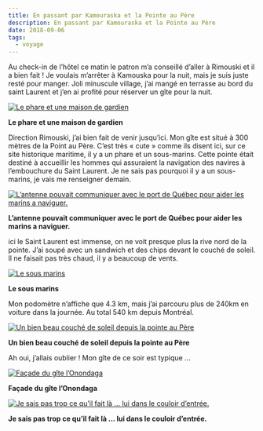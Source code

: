 ```yaml
---
title: En passant par Kamouraska et la Pointe au Père
description: En passant par Kamouraska et la Pointe au Père
date: 2018-09-06
tags:
  - voyage
---
```


Au check-in de l’hôtel ce matin le patron m’a conseillé d’aller à Rimouski et il a bien fait ! Je voulais m’arrêter à Kamouska pour la nuit, mais je suis juste resté pour manger. Joli minuscule village, j’ai mangé en terrasse au bord du saint Laurent et j’en ai profité pour réserver un gîte pour la nuit.

 [![Le phare et une maison de gardien](img/7e1e15fa-86c7-4144-8009-0ced2c06c597_IMGP.jpg?1660682109)](img/7e1e15fa-86c7-4144-8009-0ced2c06c597_IMGP.jpg)

**Le phare et une maison de gardien**

Direction Rimouski, j’ai bien fait de venir jusqu’ici. Mon gîte est situé à 300 mètres de la Point au Père. C’est très « cute » comme ils disent ici, sur ce site historique maritime, il y a un phare et un sous-marins. Cette pointe était destiné à accueillir les hommes qui assuraient la navigation des navires à l’embouchure du Saint Laurent. Je ne sais pas pourquoi il y a un sous-marins, je vais me renseigner demain.

 [![L’antenne pouvait communiquer avec le port de Québec pour aider les marins a naviguer.](img/23ec75c8-e707-4c7a-a6de-361961e6ef5d-r90_IMGP.jpg?1660682111)](img/23ec75c8-e707-4c7a-a6de-361961e6ef5d-r90_IMGP.jpg)

**L’antenne pouvait communiquer avec le port de Québec pour aider les marins a naviguer.**

ici le Saint Laurent est immense, on ne voit presque plus la rive nord de la pointe. J’ai soupé avec un sandwich et des chips devant le couché de soleil. Il ne faisait pas très chaud, il y a beaucoup de vents.

 [![Le sous marins](img/826084d2-3760-494a-9078-649620317858_IMGP.jpg?1660682113)](img/826084d2-3760-494a-9078-649620317858_IMGP.jpg)

**Le sous marins**

Mon podomètre n’affiche que 4.3 km, mais j’ai parcouru plus de 240km en voiture dans la journée. Au total 540 km depuis Montréal.

 [![Un bien beau couché de soleil depuis la pointe au Père](img/abc6c7a3-6319-4273-96a6-7aa5afc7a432_IMGP.jpg?1660682114)](img/abc6c7a3-6319-4273-96a6-7aa5afc7a432_IMGP.jpg)

**Un bien beau couché de soleil depuis la pointe au Père**

Ah oui, j’allais oublier ! Mon gîte de ce soir est typique ...

 [![Façade du gîte l’Onondaga](img/375a79ba-8f38-4215-beba-49fca9abb1c4_IMGP.jpg?1660682116)](img/375a79ba-8f38-4215-beba-49fca9abb1c4_IMGP.jpg)

**Façade du gîte l’Onondaga**

 [![Je sais pas trop ce qu’il fait là ... lui dans le couloir d’entrée.](img/d2ef5eba-0629-4e0b-8c71-baca04092368-r90_IMGP.jpg?1660682117)](img/d2ef5eba-0629-4e0b-8c71-baca04092368-r90_IMGP.jpg)

**Je sais pas trop ce qu’il fait là ... lui dans le couloir d’entrée.**